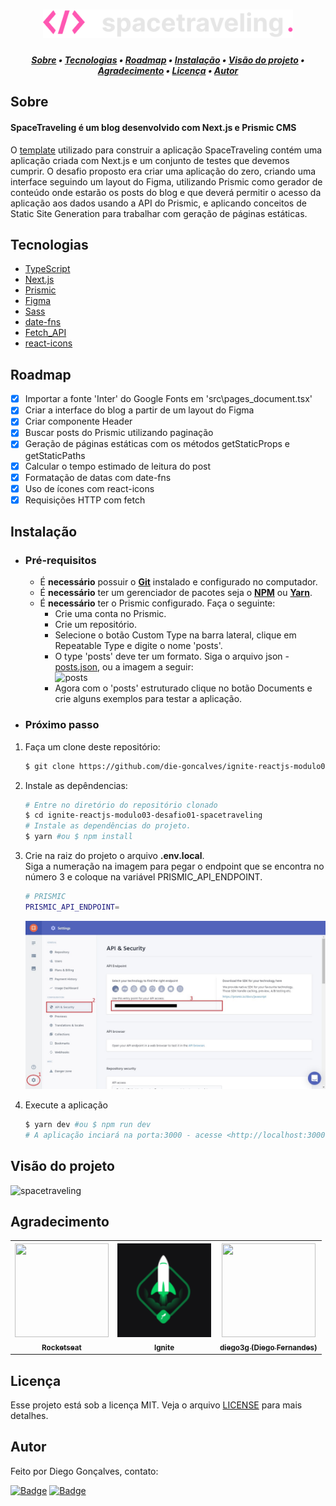 <h1 align="center">
    <img alt="spacetraveling" title="spacetraveling" src="/assets/spacetraveling-logo.svg" width="400px" />
</h1>

<!-- TABLE OF CONTENTS -->

<h5 align="center"> 
<a href="#sobre">Sobre</a>
   •   <a href="#tecnologias">Tecnologias</a> 
   •   <a href="#roadmap">Roadmap</a> 
   •   <a href="#instalação">Instalação</a> 
   •   <a href="#visão-do-projeto">Visão do projeto</a>
   •   <a href="#agradecimento">Agradecimento</a> 
   •   <a href="#licença">Licença</a>     
   •   <a href="#autor">Autor</a> 
</h5>

## Sobre

<h4>SpaceTraveling é um blog desenvolvido com Next.js e Prismic CMS</h4>

O [template](https://github.com/rocketseat-education/ignite-template-reactjs-criando-um-projeto-do-zero) utilizado para construir a aplicação SpaceTraveling contém uma aplicação criada com Next.js e um conjunto de testes que devemos cumprir. O desafio proposto era criar uma aplicação do zero, criando uma interface seguindo um layout do Figma, utilizando Prismic como gerador de conteúdo onde estarão os posts do blog e que deverá permitir o acesso da aplicação aos dados usando a API do Prismic, e aplicando conceitos de Static Site Generation para trabalhar com geração de páginas estáticas.

## Tecnologias

- [TypeScript](https://www.typescriptlang.org/)
- [Next.js](https://nextjs.org/)
- [Prismic](https://prismic.io/)
- [Figma](https://www.figma.com/)
- [Sass](https://sass-lang.com/)
- [date-fns](https://date-fns.org/docs/Getting-Started)
- [Fetch_API](https://developer.mozilla.org/pt-BR/docs/Web/API/Fetch_API/Using_Fetch)
- [react-icons](https://react-icons.github.io/react-icons/)

## Roadmap

- [x] Importar a fonte 'Inter' do Google Fonts em 'src\pages\_document.tsx'
- [x] Criar a interface do blog a partir de um layout do Figma 
- [x] Criar componente Header
- [x] Buscar posts do Prismic utilizando paginação
- [x] Geração de páginas estáticas com os métodos getStaticProps e getStaticPaths
- [x] Calcular o tempo estimado de leitura do post
- [x] Formatação de datas com date-fns
- [x] Uso de ícones com react-icons
- [x] Requisições HTTP com fetch

## Instalação

- ### **Pré-requisitos**
  - É **necessário** possuir o **[Git](https://git-scm.com/)** instalado e configurado no computador.
  - É **necessário** ter um gerenciador de pacotes seja o **[NPM](https://www.npmjs.com/)** ou **[Yarn](https://yarnpkg.com/)**.
  - É **necessário** ter o Prismic configurado. Faça o seguinte:
    - Crie uma conta no Prismic.
    - Crie um repositório.
    - Selecione o botão Custom Type na barra lateral, clique em Repeatable Type e digite o nome 'posts'.
    - O type 'posts' deve ter um formato. Siga o arquivo json - [posts.json](/assets/posts.json), ou a imagem a seguir:
      <div>
        <img alt="posts" title="posts" src="/posts.jpg" width="75%"/>
      </div>
    - Agora com o 'posts' estruturado clique no botão Documents e crie alguns exemplos para testar a aplicação.

- ### **Próximo passo**
1. Faça um clone deste repositório:
   ```sh
   $ git clone https://github.com/die-goncalves/ignite-reactjs-modulo03-desafio01-spacetraveling
   ```

2. Instale as depêndencias:
   ```sh
   # Entre no diretório do repositório clonado
   $ cd ignite-reactjs-modulo03-desafio01-spacetraveling
   # Instale as dependências do projeto.
   $ yarn #ou $ npm install
   ```

3. Crie na raiz do projeto o arquivo **.env.local**.<br/>
   Siga a numeração na imagem para pegar o endpoint que se encontra no número 3 e coloque na variável PRISMIC_API_ENDPOINT.
   ```sh
   # PRISMIC
   PRISMIC_API_ENDPOINT=
   ```
   <img alt="endpoint" title="endpoint" src="/assets/endpoint.jpg"/>

4. Execute a aplicação
   ```sh
   $ yarn dev #ou $ npm run dev
   # A aplicação inciará na porta:3000 - acesse <http://localhost:3000>
   ```

## Visão do projeto

<img src="/assets/spacetraveling.gif" alt="spacetraveling" width="100%" height="80%">

## Agradecimento

<table width="100%" align="center">
    <tr>
        <th>
            <a href="https://rocketseat.com.br/">
                <img width="150" height="150" src="https://avatars.githubusercontent.com/u/28929274?s=200&v=4">
                <br /><sub><b>Rocketseat</b></sub>
            </a>
        </th>
        <th>
            <img width="150" height="150" src="/assets/ignite-logo.svg">
            <br /><sub><b>Ignite</b></sub>
        </th>
        <th>
            <a href="https://github.com/diego3g">
                <img width="150" height="150" src="https://avatars.githubusercontent.com/u/2254731?s=400&u=4fcc8ca9672eeb41ea800271831b7c687bc17054&v=4">
                <br /><sub><b>diego3g (Diego Fernandes)</b></sub>
            </a>
        </th>
    </tr>
</table>

## Licença

Esse projeto está sob a licença MIT. Veja o arquivo [LICENSE](LICENSE) para mais detalhes.

## Autor

Feito por Diego Gonçalves, contato:

[![Badge](https://img.shields.io/static/v1?label=Linkedin&message=Diego%20Gonçalves&color=208BEE&style=flat-square&logo=linkedin&link=https://www.linkedin.com/in/diego-goncalves1990)](https://www.linkedin.com/in/diego-goncalves1990)
[![Badge](https://img.shields.io/static/v1?label=Gmail&message=die.goncalves1990@gmail.com&color=EA5134&style=flat-square&logo=gmail&link=mailto:die.goncalves1990@gmail.com)](mailto:die.goncalves1990@gmail.com)